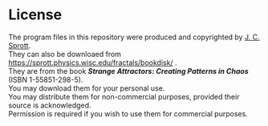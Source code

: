 # License
The program files in this repository were produced and copyrighted by [J. C. Sprott](https://sprott.physics.wisc.edu/sprott.htm).  
They can also be downloaed from https://sprott.physics.wisc.edu/fractals/bookdisk/ .  
They are from the book ***Strange Attractors: Creating Patterns in Chaos*** (ISBN 1-55851-298-5).   
You may download them for your personal use.   
You may distribute them for non-commercial purposes, provided their source is acknowledged.   
Permission is required if you wish to use them for commercial purposes. 
